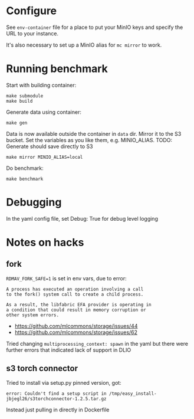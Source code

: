 
# Configure

See `env-container` file for a place to put your MinIO keys and specify the URL to your instance.

It's also necessary to set up a MinIO alias for `mc mirror` to work.

# Running benchmark

Start with building container:

    make submodule
    make build

Generate data using container:

    make gen

Data is now available outside the container in `data` dir. Mirror it to the S3 bucket. Set the variables as you like them, e.g. MINIO_ALIAS.
TODO: Generate should save directly to S3

    make mirror MINIO_ALIAS=local

Do benchmark:

    make benchmark

# Debugging

In the yaml config file, set Debug: True for debug level logging

# Notes on hacks

## fork

`RDMAV_FORK_SAFE=1` is set in env vars, due to error:

    A process has executed an operation involving a call
    to the fork() system call to create a child process.

    As a result, the libfabric EFA provider is operating in
    a condition that could result in memory corruption or
    other system errors.

- https://github.com/mlcommons/storage/issues/44
- https://github.com/mlcommons/storage/issues/62

Tried changing `multiprocessing_context: spawn` in the yaml but there were further errors that indicated lack of support in DLIO

## s3 torch connector

Tried to install via setup.py pinned version, got:

    error: Couldn't find a setup script in /tmp/easy_install-jbjegl26/s3torchconnector-1.2.5.tar.gz

Instead just pulling in directly in Dockerfile
